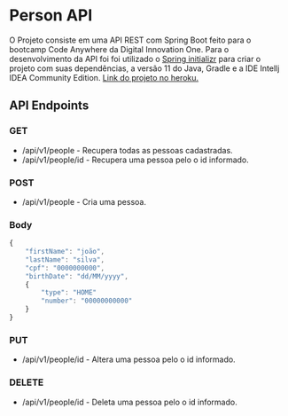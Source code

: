 # Person API

O Projeto consiste em uma API REST com Spring Boot feito para o bootcamp Code Anywhere da Digital Innovation One.
Para o desenvolvimento da API foi foi utilizado o [Spring initializr](https://start.spring.io/) para criar o projeto com 
suas dependências, a versão 11 do Java, Gradle e a IDE Intellj IDEA Community Edition.
[Link do projeto no heroku.](https://personapi-live-dio.herokuapp.com/)

## API Endpoints
### GET
* /api/v1/people - Recupera todas as pessoas cadastradas.
* /api/v1/people/id - Recupera uma pessoa pelo o id informado.
### POST
* /api/v1/people - Cria uma pessoa.
### Body
~~~javascript
{
    "firstName": "joão",
    "lastName": "silva",
    "cpf": "0000000000",
    "birthDate": "dd/MM/yyyy",
    {
        "type": "HOME"
        "number": "00000000000"
    }
}
~~~
### PUT
* /api/v1/people/id - Altera uma pessoa pelo o id informado.
### DELETE
* /api/v1/people/id - Deleta uma pessoa pelo o id informado.
